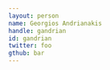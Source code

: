 ```yaml
---
layout: person
name: Georgios Andrianakis
handle: gandrian
id: gandrian
twitter: foo
gthub: bar
---
```

